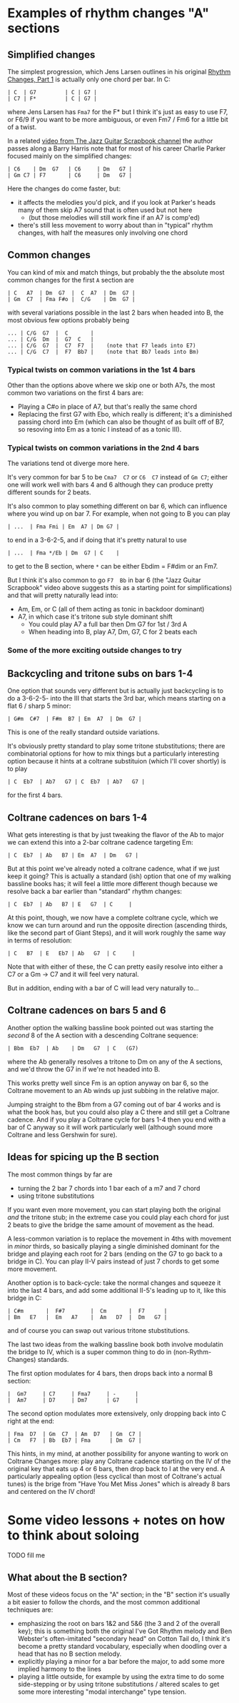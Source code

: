 # Examples of rhythm changes "A" sections

## Simplified changes

The simplest progression, which Jens Larsen outlines in his
original [Rhythm Changes, Part 1](https://www.youtube.com/watch?v=IT-K4Y9uxnw)
is actually only one chord per bar. In C:
```
| C  | G7         | C | G7 |
| C7 | F*         | C | G7 |
```
where Jens Larsen has `Fma7` for the F* but I think it's just as easy to use
F7, or F6/9 if you want to be more ambiguous, or even Fm7 / Fm6 for a little
bit of a twist.

In a related [video from The Jazz Guitar Scrapbook channel](https://www.youtube.com/watch?v=AOiYETWa11E)
the author passes along a Barry Harris note that for most of
his career Charlie Parker focused mainly on the simplified
changes:
```
| C6    | Dm  G7   | C6     | Dm   G7 |
| Gm C7 | F7       | C6     | Dm   G7 |
```
Here the changes do come faster, but:
- it affects the melodies you'd pick, and if you look at Parker's
  heads many of them skip A7 sound that is often used but not here
  - (but those melodies will still work fine if an A7 is comp'ed)
- there's still less movement to worry about than in "typical"
  rhythm changes, with half the measures only involving one chord


## Common changes

You can kind of mix and match things, but probably the
the absolute most common changes for the first `A` section are
```
| C   A7  | Dm  G7  |  C  A7  | Dm  G7 |
| Gm  C7  | Fma F#o |  C/G    | Dm  G7 |
```
with several variations possible in the last 2 bars when
headed into B, the most obvious few options probably being
```
... | C/G  G7  |  C       |
... | C/G  Dm  |  G7  C   |
... | C/G  G7  |  C7  F7  |    (note that F7 leads into E7)
... | C/G  C7  |  F7  Bb7 |    (note that Bb7 leads into Bm)
```

### Typical twists on common variations in the 1st 4 bars

Other than the options above where we skip one or both A7s, the most common two
variations on the first 4 bars are:
- Playing a C#o in place of A7, but that's really the same chord
- Replacing the first G7 with Ebo, which really is different; it's
  a diminished passing chord into Em (which can also be thought
  of as built off of B7, so resoving into Em as a tonic I instead
  of as a tonic III).

### Typical twists on common variations in the 2nd 4 bars

The variations tend ot diverge more here.

It's very common for bar 5 to be `Cma7  C7` or `C6  C7` instead
of `Gm C7`; either one will work well with bars 4 and 6 although
they can produce pretty different sounds for 2 beats.

It's also common to play something different on bar 6, which
can influence where you wind up on bar 7. For example, when
not going to B you can play
```
| ...  | Fma Fmi | Em  A7 | Dm G7 |
```
to end in a 3-6-2-5, and if doing that it's pretty natural to use
```
| ...  | Fma */Eb | Dm  G7 | C    |
```
to get to the B section, where `*` can be either Ebdim = F#dim
or an Fm7.

But I think it's also common to go `F7  Bb` in bar 6 (the "Jazz Guitar
Scrapbook" video above suggests this as a starting point for simplifications)
and that will pretty naturally lead into:
- Am, Em, or C (all of them acting as tonic in backdoor dominant)
- A7, in which case it's tritone sub style dominant shift
  - You could play A7 a full bar then Dm G7 for 1st / 3rd A
  - When heading into B, play A7, Dm, G7, C for 2 beats each


### Some of the more exciting outside changes to try

## Backcycling and tritone subs on bars 1-4

One option that sounds very different but is actually just backcycling
is to do a 3-6-2-5- into the III that starts the 3rd bar, which means
starting on a flat 6 / sharp 5 minor:
```
| G#m  C#7  | F#m  B7 | Em  A7  | Dm  G7 |
```
This is one of the really standard outside variations.

It's obviously pretty standard to play some tritone stubstitutions; there
are combinatorial options for how to mix things but a particularly
interesting option because it hints at a coltrane substituion (which I'll
cover shortly) is to play
```
| C  Eb7  | Ab7   G7 | C  Eb7  | Ab7   G7 |
```
for the first 4 bars.

## Coltrane cadences on bars 1-4

What gets interesting is that by just tweaking the flavor of the Ab to major we
can extend this into a 2-bar coltrane cadence targeting Em:
```
| C  Eb7  | Ab   B7 | Em  A7  | Dm   G7 |
```

But at this point we've already noted a coltrane cadence, what if we just
keep it going? This is actually a standard (ish) option that one of my
walking bassline books has; it will feel a little more different though
because we resolve back a bar earlier than "standard" rhythm changes:
```
| C  Eb7  | Ab   B7 | E   G7  | C     |
```

At this point, though, we now have a complete coltrane cycle, which
we know we can turn around and run the opposite direction (ascending
thirds, like the second part of Giant Steps), and it will work
roughly the same way in terms of resolution:
```
| C   B7  | E   Eb7 | Ab   G7  | C     |
```

Note that with either of these, the C can pretty easily resolve into
either a C7 or a Gm -> C7 and it will feel very natural.

But in addition, ending with a bar of C will lead very naturally to...

## Coltrane cadences on bars 5 and 6

Another option the walking bassline book pointed out was starting
the *second* 8 of the A section with a descending Coltrane sequence:
```
| Bbm  Eb7  | Ab    | Dm   G7  | C   (G7)
```
where the Ab generally resolves a tritone to Dm on any of the A
sections, and we'd throw the G7 in if we're not headed into B.

This works pretty well since Fm is an option anyway on bar 6,
so the Coltrane movement to an Ab winds up just subbing in the
relative major.

Jumping straight to the Bbm from a G7 coming out of bar 4
works and is what the book has, but you could also play a C
there and still get a Coltrane cadence. And if you play a
Coltrane cycle for bars 1-4 then you end with a bar of C
anyway so it will work particularly well (although sound
more Coltrane and less Gershwin for sure).

## Ideas for spicing up the B section

The most common things by far are
- turning the 2 bar 7 chords into 1 bar each of a m7 and 7 chord
- using tritone substitutions

If you want even more movement, you can start playing both the
original *and* the tritone stub; in the extreme case you could
play each chord for just 2 beats to give the bridge the same
amount of movement as the head.

A less-common variation is to replace the movement in 4ths
with movement in *minor* thirds, so basically playing a single
diminished dominant for the bridge and playing each root for 2 bars
(ending on the G7 to go back to a bridge in C). You can play
II-V pairs instead of just 7 chords to get some more movement.

Another option is to back-cycle: take the normal changes and squeeze
it into the last 4 bars, and add some additional II-5's leading up
to it, like this bridge in C:
```
| C#m       |  F#7        |  Cm       |  F7      |
| Bm   E7   |  Em   A7    |  Am   D7  |  Dm   G7 |
```
and of course you can swap out various tritone stubstitutions.


The last two ideas from the walking bassline book both involve
modulatin the bridge to IV, which is a super common thing to do
in (non-Rythm-Changes) standards.

The first option modulates for 4 bars, then drops back into a
normal B section:
```
|  Gm7     | C7     | Fma7     | -      |
|  Am7     | D7     | Dm7      | G7     |
```
The second option modulates more extensively, only dropping back
into C right at the end:
```
| Fma  D7  | Gm  C7  | Am  D7   | Gm  C7 |
| Cm   F7  | Bb  Eb7 | Fma      | Dm  G7 |
```

This hints, in my mind, at another possibility for anyone wanting
to work on Coltrane Changes more: play any Coltrane cadence starting
on the IV of the original key that eats up 4 or 6 bars, then drop
back to I at the very end. A particularly appealing option (less
cyclical than most of Coltrane's actual tunes) is the brige
from "Have You Met Miss Jones" which is already 8 bars and centered
on the IV chord!

# Some video lessons + notes on how to think about soloing

TODO fill me

## What about the B section?

Most of these videos focus on the "A" section; in the "B" section
it's usually a bit easier to follow the chords, and the most
common additional techniques are:
- emphasizing the root on bars 1&2 and 5&6 (the 3 and 2 of the
  overall key); this is something both the original I've Got Rhythm
  melody and Ben Webster's often-imitated "secondary head" on
  Cotton Tail do, I think it's become a pretty standard vocabulary,
  especially when doodling over a head that has no B section melody.
- explicitly playing a minor for a bar before the major, to add
  some more implied harmony to the lines
- playing a little outside, for example by using the extra time to do some
  side-stepping or by using tritone substitutions / altered scales
  to get some more interesting "modal interchange" type tension.

